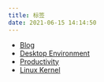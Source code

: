 ```yaml
---
title: 标签
date: 2021-06-15 14:14:50
---
```


- [Blog](Blog/)
- [Desktop Environment](Desktop-Environment/)
- [Productivity](Productivity/)
- [Linux Kernel](Linux-Kernel/)
